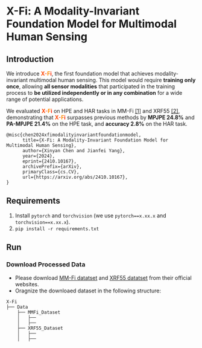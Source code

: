 # X-Fi: A Modality-Invariant Foundation Model for Multimodal Human Sensing

## Introduction
We introduce **<span style="color: #FF4500;">X</span><span style="color: #FF6347;">-</span><span style="color: #FF8C00;">F</span><span style="color: #FF2400;">i</span>**, the first foundation model that achieves modality-invariant multimodal human sensing. This model would require **training only once**, allowing **all sensor modalities** that participated in the training process to **be utilized independently or in any combination** for a wide range of potential applications.

We evaluated **<span style="color: #FF4500;">X</span><span style="color: #FF6347;">-</span><span style="color: #FF8C00;">F</span><span style="color: #FF2400;">i</span>** on HPE and HAR tasks in MM-Fi [[1]](https://openreview.net/pdf?id=1uAsASS1th) and XRF55 [[2]](https://dl.acm.org/doi/10.1145/3643543), demonstrating that **<span style="color: #FF4500;">X</span><span style="color: #FF6347;">-</span><span style="color: #FF8C00;">F</span><span style="color: #FF2400;">i</span>** surpasses previous methods by **MPJPE 24.8%** and **PA-MPJPE 21.4%** on the HPE task, and **accuracy 2.8%** on the HAR task.

```
@misc{chen2024xfimodalityinvariantfoundationmodel,
      title={X-Fi: A Modality-Invariant Foundation Model for Multimodal Human Sensing}, 
      author={Xinyan Chen and Jianfei Yang},
      year={2024},
      eprint={2410.10167},
      archivePrefix={arXiv},
      primaryClass={cs.CV},
      url={https://arxiv.org/abs/2410.10167}, 
}
```

## Requirements

1. Install `pytorch` and `torchvision` (we use `pytorch==x.xx.x` and `torchvision==x.xx.x`).
2. `pip install -r requirements.txt`

## Run
### Download Processed Data
- Please download [MM-Fi datatset](https://github.com/ybhbingo/MMFi_dataset) and [XRF55 datatset](https://github.com/aiotgroup/XRF55-repo) from their official websites.
- Oragnize the downloaed dataset in the following structure:
```
X-Fi
├── Data
    ├── MMFi_Dataset
    │   ├── 
    │   ├── 
    ├── XRF55_Dataset
    │   ├── 
    │   ├── 
```